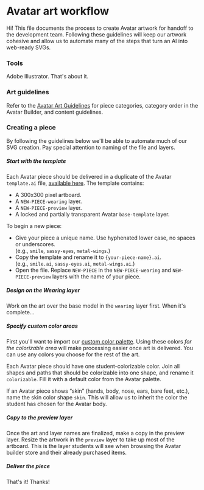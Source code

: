 # Avatar art workflow

Hi! This file documents the process to create Avatar artwork for handoff to the development team. Following these guidelines will keep our artwork cohesive and allow us to automate many of the steps that turn an AI into web-ready SVGs.

### Tools

Adobe Illustrator. That's about it.

### Art guidelines

Refer to the [Avatar Art Guidelines](avatar-art-guidelines.md) for piece categories, category order in the Avatar Builder, and content guidelines.

### Creating a piece

By following the guidelines below we'll be able to automate much of our SVG creation. Pay special attention to naming of the file and layers.

##### Start with the template

Each Avatar piece should be delivered in a duplicate of the Avatar `template.ai` file, [available here](../assets/template.ai). The template contains:

- A 300x300 pixel artboard.
- A `NEW-PIECE-wearing` layer.
- A `NEW-PIECE-preview` layer.
- A locked and partially transparent Avatar `base-template` layer.

To begin a new piece:

- Give your piece a unique name. Use hyphenated lower case, no spaces or underscores.  
    (e.g., `smile`, `sassy-eyes`, `metal-wings`.)
- Copy the template and rename it to `{your-piece-name}.ai`.  
    (e.g., `smile.ai`, `sassy-eyes.ai`, `metal-wings.ai`.)
- Open the file. Replace `NEW-PIECE` in the `NEW-PIECE-wearing` and `NEW-PIECE-preview` layers with the name of your piece.

##### Design on the Wearing layer

Work on the art over the base model in the `wearing` layer first. When it's complete...

##### Specify custom color areas

First you'll want to import our [custom color palette](../assets/avatar-palette.ase). Using these colors *for the colorizable area* will make processing easier once art is delivered. You can use any colors you choose for the rest of the art.

Each Avatar piece should have one student-colorizable color. Join all shapes and paths that should be colorizable into one shape, and rename it `colorizable`. Fill it with a default color from the Avatar palette.

If an Avatar piece shows “skin” (hands, body, nose, ears, bare feet, etc.), name the skin color shape `skin`. This will allow us to inherit the color the student has chosen for the Avatar body.

##### Copy to the preview layer

Once the art and layer names are finalized, make a copy in the preview layer. Resize the artwork in the `preview` layer to take up most of the artboard. This is the layer students will see when browsing the Avatar builder store and their already purchased items.

##### Deliver the piece

That's it! Thanks!
